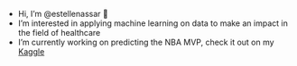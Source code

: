 - Hi, I’m @estellenassar 👋
- I’m interested in applying machine learning on data to make an impact in the field of healthcare 
- I’m currently working on predicting the NBA MVP, check it out on my [Kaggle](https://www.kaggle.com/code/estellenassar/nba-mvp-prediction)

<!---
estellenassar/estellenassar is a ✨ special ✨ repository because its `README.md` (this file) appears on your GitHub profile.
You can click the Preview link to take a look at your changes.
--->
